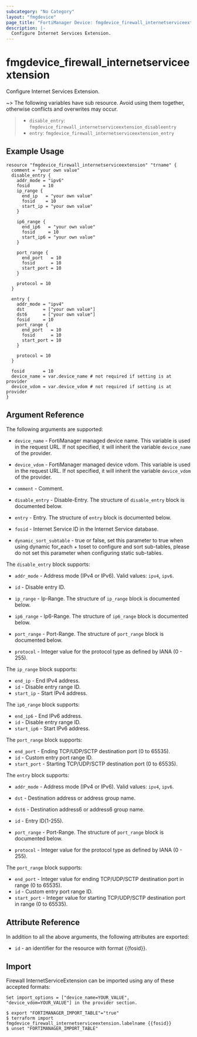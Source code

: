 ```yaml
---
subcategory: "No Category"
layout: "fmgdevice"
page_title: "FortiManager Device: fmgdevice_firewall_internetserviceextension"
description: |-
  Configure Internet Services Extension.
---
```


# fmgdevice_firewall_internetserviceextension
Configure Internet Services Extension.

~> The following variables have sub resource. Avoid using them together, otherwise conflicts and overwrites may occur.
>- `disable_entry`: `fmgdevice_firewall_internetserviceextension_disableentry`
>- `entry`: `fmgdevice_firewall_internetserviceextension_entry`



## Example Usage

```hcl
resource "fmgdevice_firewall_internetserviceextension" "trname" {
  comment = "your own value"
  disable_entry {
    addr_mode = "ipv6"
    fosid     = 10
    ip_range {
      end_ip   = "your own value"
      fosid    = 10
      start_ip = "your own value"
    }

    ip6_range {
      end_ip6   = "your own value"
      fosid     = 10
      start_ip6 = "your own value"
    }

    port_range {
      end_port   = 10
      fosid      = 10
      start_port = 10
    }

    protocol = 10
  }

  entry {
    addr_mode = "ipv4"
    dst       = ["your own value"]
    dst6      = ["your own value"]
    fosid     = 10
    port_range {
      end_port   = 10
      fosid      = 10
      start_port = 10
    }

    protocol = 10
  }

  fosid       = 10
  device_name = var.device_name # not required if setting is at provider
  device_vdom = var.device_vdom # not required if setting is at provider
}
```

## Argument Reference


The following arguments are supported:

* `device_name` - FortiManager managed device name. This variable is used in the request URL. If not specified, it will inherit the variable `device_name` of the provider.
* `device_vdom` - FortiManager managed device vdom. This variable is used in the request URL. If not specified, it will inherit the variable `device_vdom` of the provider.

* `comment` - Comment.
* `disable_entry` - Disable-Entry. The structure of `disable_entry` block is documented below.
* `entry` - Entry. The structure of `entry` block is documented below.
* `fosid` - Internet Service ID in the Internet Service database.
* `dynamic_sort_subtable` - true or false, set this parameter to true when using dynamic for_each + toset to configure and sort sub-tables, please do not set this parameter when configuring static sub-tables.

The `disable_entry` block supports:

* `addr_mode` - Address mode (IPv4 or IPv6). Valid values: `ipv4`, `ipv6`.

* `id` - Disable entry ID.
* `ip_range` - Ip-Range. The structure of `ip_range` block is documented below.
* `ip6_range` - Ip6-Range. The structure of `ip6_range` block is documented below.
* `port_range` - Port-Range. The structure of `port_range` block is documented below.
* `protocol` - Integer value for the protocol type as defined by IANA (0 - 255).

The `ip_range` block supports:

* `end_ip` - End IPv4 address.
* `id` - Disable entry range ID.
* `start_ip` - Start IPv4 address.

The `ip6_range` block supports:

* `end_ip6` - End IPv6 address.
* `id` - Disable entry range ID.
* `start_ip6` - Start IPv6 address.

The `port_range` block supports:

* `end_port` - Ending TCP/UDP/SCTP destination port (0 to 65535).
* `id` - Custom entry port range ID.
* `start_port` - Starting TCP/UDP/SCTP destination port (0 to 65535).

The `entry` block supports:

* `addr_mode` - Address mode (IPv4 or IPv6). Valid values: `ipv4`, `ipv6`.

* `dst` - Destination address or address group name.
* `dst6` - Destination address6 or address6 group name.
* `id` - Entry ID(1-255).
* `port_range` - Port-Range. The structure of `port_range` block is documented below.
* `protocol` - Integer value for the protocol type as defined by IANA (0 - 255).

The `port_range` block supports:

* `end_port` - Integer value for ending TCP/UDP/SCTP destination port in range (0 to 65535).
* `id` - Custom entry port range ID.
* `start_port` - Integer value for starting TCP/UDP/SCTP destination port in range (0 to 65535).


## Attribute Reference

In addition to all the above arguments, the following attributes are exported:
* `id` - an identifier for the resource with format {{fosid}}.

## Import

Firewall InternetServiceExtension can be imported using any of these accepted formats:
```
Set import_options = ["device_name=YOUR_VALUE", "device_vdom=YOUR_VALUE"] in the provider section.

$ export "FORTIMANAGER_IMPORT_TABLE"="true"
$ terraform import fmgdevice_firewall_internetserviceextension.labelname {{fosid}}
$ unset "FORTIMANAGER_IMPORT_TABLE"
```

